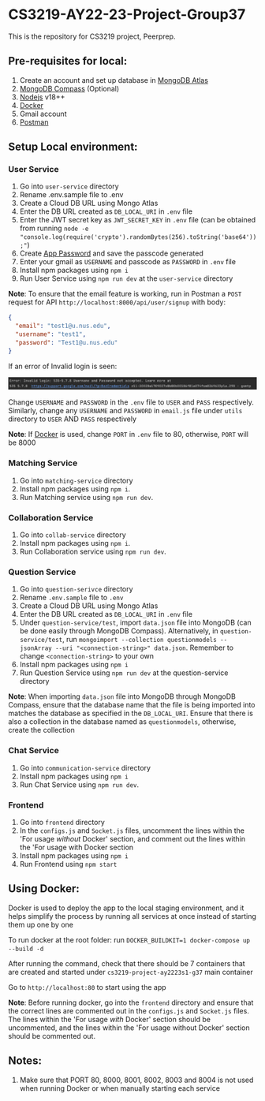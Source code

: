 # CS3219-AY22-23-Project-Group37

This is the repository for CS3219 project, Peerprep.

## Pre-requisites for local:

1. Create an account and set up database in [MongoDB Atlas](https://www.mongodb.com/atlas/database)
2. [MongoDB Compass](https://www.mongodb.com/products/compass) (Optional)
3. [Nodejs](https://nodejs.org/en/) v18++
4. [Docker](https://www.docker.com)
5. Gmail account
6. [Postman](https://www.postman.com/downloads/)

## Setup Local environment:

### User Service

1. Go into `user-service` directory
2. Rename .env.sample file to .env
3. Create a Cloud DB URL using Mongo Atlas
4. Enter the DB URL created as `DB_LOCAL_URI` in `.env` file
5. Enter the JWT secret key as `JWT_SECRET_KEY` in `.env` file (can be obtained from running `node -e "console.log(require('crypto').randomBytes(256).toString('base64'));"`)
6. Create [App Password](https://myaccount.google.com/apppasswords?rapt=AEjHL4PZB2jtGe1EVQ1dS_jyte5bhU_hn44yc3rDR0k3BnmcIqzmocSf5sBDIN88P8vB7-owMYAWLK6m37OyA-_2C6IE7qapTg) and save the passcode generated
7. Enter your gmail as `USERNAME` and passcode as `PASSWORD` in `.env` file
8. Install npm packages using `npm i`
9. Run User Service using `npm run dev` at the `user-service` directory

**Note**: To ensure that the email feature is working, run in Postman a `POST` request for API `http://localhost:8000/api/user/signup` with body:
```json
{
  "email": "test1@u.nus.edu",
  "username": "test1",
  "password": "Test1@u.nus.edu"
}
```
If an error of Invalid login is seen:

![invalid-login](screenshots/invalid-login.png)

Change `USERNAME` and `PASSWORD` in the `.env` file to `USER` and `PASS` respectively. Similarly, change any `USERNAME` and `PASSWORD` in `email.js` file under `utils` directory to `USER` AND `PASS` respectively

**Note**: If [Docker](#using-docker) is used, change `PORT` in `.env` file to 80, otherwise, `PORT` will be 8000

### Matching Service
1. Go into `matching-service` directory
2. Install npm packages using `npm i`.
3. Run Matching service using `npm run dev`.

### Collaboration Service
1. Go into `collab-service` directory
2. Install npm packages using `npm i`.
3. Run Collaboration service using `npm run dev`.

### Question Service
1. Go into `question-serivce` directory
2. Rename `.env.sample` file to `.env`
3. Create a Cloud DB URL using Mongo Atlas
4. Enter the DB URL created as `DB_LOCAL_URI` in `.env` file
5. Under `question-service/test`, import `data.json` file into MongoDB (can be done easily through MongoDB Compass).
   Alternatively, in `question-service/test`, run `mongoimport --collection questionmodels --jsonArray --uri "<connection-string>" data.json`. 
   Remember to change `<connection-string>` to your own
6. Install npm packages using `npm i`
7. Run Question Service using `npm run dev` at the question-service directory

**Note**: When importing `data.json` file into MongoDB through MongoDB Compass, ensure that the database name that the file is being 
imported into matches the database as specified in the `DB_LOCAL_URI`. Ensure that there is also a collection in the database 
named as `questionmodels`, otherwise, create the collection

### Chat Service
1. Go into `communication-service` directory
2. Install npm packages using `npm i`
3. Run Chat Service using `npm run dev`. 

### Frontend
1. Go into `frontend` directory
2. In the `configs.js` and `Socket.js` files, uncomment the lines within the 'For usage *without* Docker' section, and comment out
the lines within the 'For usage with Docker section
3. Install npm packages using `npm i`
4. Run Frontend using `npm start`

## Using Docker:
Docker is used to deploy the app to the local staging environment, and it helps simplify the process by running all services at once
instead of starting them up one by one 

To run docker at the root folder: run `DOCKER_BUILDKIT=1 docker-compose up --build -d`

After running the command, check that there should be 7 containers that are created and started under `cs3219-project-ay2223s1-g37` main container

Go to `http://localhost:80` to start using the app

**Note**: Before running docker, go into the `frontend` directory and ensure that the correct lines are commented out in the `configs.js` and `Socket.js` files.
The lines within the 'For usage *with* Docker' section should be uncommented, and the lines within the 'For usage without Docker' section should be commented out.

## Notes:
1. Make sure that PORT 80, 8000, 8001, 8002, 8003 and 8004 is not used when running Docker or when manually starting each service
